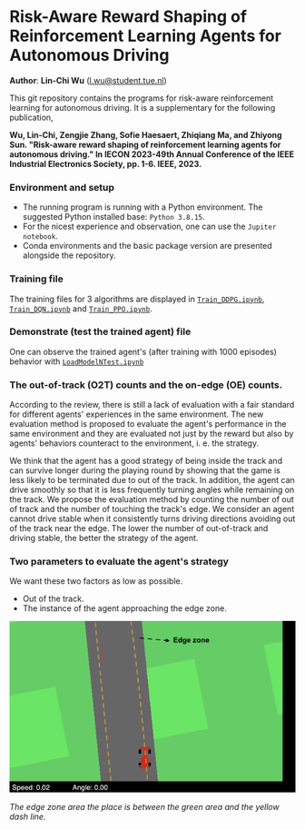 # Risk-Aware Reward Shaping of Reinforcement Learning Agents for Autonomous Driving

**Author**: **Lin-Chi Wu** (l.wu@student.tue.nl)

This git repository contains the programs for risk-aware reinforcement learning for autonomous driving. It is a supplementary for the following publication,

**Wu, Lin-Chi, Zengjie Zhang, Sofie Haesaert, Zhiqiang Ma, and Zhiyong Sun. "Risk-aware reward shaping of reinforcement learning agents for autonomous driving." In IECON 2023-49th Annual Conference of the IEEE Industrial Electronics Society, pp. 1-6. IEEE, 2023.**

### Environment and setup
* The running program is running with a Python environment. The suggested Python installed base: `Python 3.8.15`.
* For the nicest experience and observation, one can use the `Jupiter notebook`.
* Conda environments and the basic package version are presented alongside the repository.

### Training file
The training files for 3 algorithms are displayed in [`Train_DDPG.ipynb`](/Train_DDPG.ipynb), [`Train_DQN.ipynb`](/Train_DQN.ipynb) and [`Train_PPO.ipynb`](/Train_PPO.ipynb).

### Demonstrate (test the trained agent) file
One can observe the trained agent's (after training with 1000 episodes) behavior with [`LoadModelNTest.ipynb`](/LoadModelNTest.ipynb)


### The out-of-track (O2T) counts and the on-edge (OE) counts. 

According to the review, there is still a lack of evaluation with a fair standard for different agents' experiences in the same environment. The new evaluation method is proposed to evaluate the agent's performance in the same environment and they are evaluated not just by the reward but also by agents' behaviors counteract to the environment, i. e. the strategy. <br />


We think that the agent has a good strategy of being inside the track and can survive longer during the playing round by showing that the game is less likely to be terminated due to out of the track. In addition, the agent can drive smoothly so that it is less frequently turning angles while remaining on the track. We propose the evaluation method by counting the number of out of track and the number of touching the track's edge. We consider an agent cannot drive stable when it consistently turns driving directions avoiding out of the track near the edge. 
The lower the number of out-of-track and driving stable, the better the strategy of the agent. <br />

### Two parameters to evaluate the agent's strategy
We want these two factors as low as possible.

* Out of the track.
* The instance of the agent approaching the edge zone.

![Nearness of edge zone and out of track](./document/Car_near_edge.png)

*The edge zone area the place is between the green area and the yellow dash line.*

